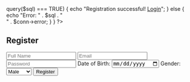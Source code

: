 <?php
include 'db.php';

if ($_SERVER["REQUEST_METHOD"] == "POST") {
    $name = $_POST['name'];
    $email = $_POST['email'];
    $password = password_hash($_POST['password'], PASSWORD_BCRYPT);
    $dob = $_POST['dob'];
    $gender = $_POST['gender'];

    $sql = "INSERT INTO users (name, email, password, dob, gender) 
            VALUES ('$name', '$email', '$password', '$dob', '$gender')";

    if ($conn->query($sql) === TRUE) {
        echo "Registration successful! <a href='login.php'>Login</a>";
    } else {
        echo "Error: " . $sql . "<br>" . $conn->error;
    }
}
?>

<!DOCTYPE html>
<html lang="en">
<head>
    <link rel="stylesheet" href="style.css">
    <title>Register</title>
</head>
<body>
    <form action="register.php" method="POST">
        <h2>Register</h2>
        <input type="text" name="name" placeholder="Full Name" required>
        <input type="email" name="email" placeholder="Email" required>
        <input type="password" name="password" placeholder="Password" required>
        <label>Date of Birth:</label>
        <input type="date" name="dob" required>
        <label>Gender:</label>
        <select name="gender" required>
            <option value="Male">Male</option>
            <option value="Female">Female</option>
            <option value="Other">Other</option>
        </select>
        <button type="submit">Register</button>
    </form>
</body>
</html>
